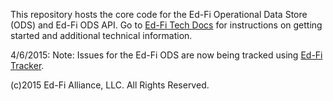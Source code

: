 This repository hosts the core code for the Ed-Fi Operational Data Store (ODS) and Ed-Fi ODS API. Go to [Ed-Fi Tech Docs](https://techdocs.ed-fi.org/display/ETKB/Ed-Fi+Operational+Data+Store+and+API) for instructions on getting started and additional technical information.

4/6/2015: Note: Issues for the Ed-Fi ODS are now being tracked using [Ed-Fi Tracker](https://tracker.ed-fi.org/browse/ODS).

(c)2015 Ed-Fi Alliance, LLC. All Rights Reserved.



